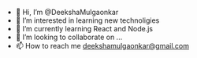 - 👋 Hi, I’m @DeekshaMulgaonkar
- 👀 I’m interested in learning new technoligies
- 🌱 I’m currently learning React and Node.js
- 💞️ I’m looking to collaborate on ...
- 📫 How to reach me deekshamulgaonkar@gmail.com

<!---
DeekshaMulgaonkar/DeekshaMulgaonkar is a ✨ special ✨ repository because its `README.md` (this file) appears on your GitHub profile.
You can click the Preview link to take a look at your changes.
--->
